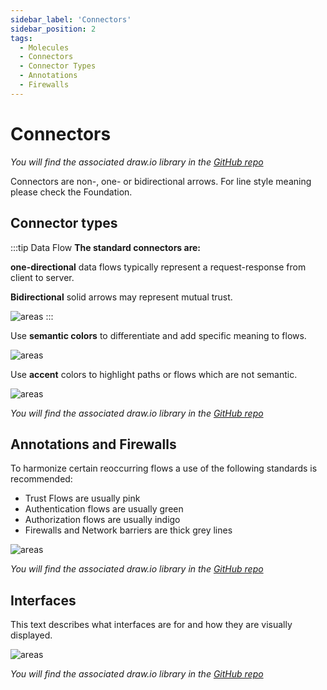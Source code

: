 ```yaml
---
sidebar_label: 'Connectors'
sidebar_position: 2
tags:
  - Molecules
  - Connectors
  - Connector Types
  - Annotations
  - Firewalls
---
```


# Connectors

*You will find the associated draw.io library in the  [GitHub repo](https://github.com/SAP/btp-solution-diagrams/tree/main/assets/shape-libraries-and-editable-presets/draw.io)*

Connectors are non-, one- or bidirectional arrows.
For line style meaning please check the Foundation.

## Connector types


:::tip Data Flow
**The standard connectors are:**

**one-directional** data flows typically represent a request-response from client to server. 

**Bidirectional** solid arrows may represent mutual trust. 

![areas](../../pics/connectors.png)
:::


Use **semantic colors** to differentiate and add specific meaning to flows. 

![areas](../../pics/semantic_connectors.png)

Use **accent** colors to highlight paths or flows which are not semantic.

![areas](../../pics/accent_connectors.png)

*You will find the associated draw.io library in the  [GitHub repo](https://github.com/SAP/btp-solution-diagrams)*

## Annotations and Firewalls

To harmonize certain reoccurring flows a use of the following standards is recommended:

- Trust Flows are usually pink
- Authentication flows are usually green
- Authorization flows are usually indigo
- Firewalls and Network barriers are thick grey lines

![areas](../../pics/anno_fire.png)

*You will find the associated draw.io library in the  [GitHub repo](https://github.com/SAP/btp-solution-diagrams)*


## Interfaces

This text describes what interfaces are for and how they are visually displayed.

![areas](../../pics/interfaces.png)

*You will find the associated draw.io library in the  [GitHub repo](https://github.com/SAP/btp-solution-diagrams)*




